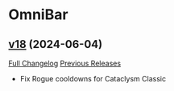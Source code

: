 # OmniBar

## [v18](https://github.com/jordonwow/omnibar/tree/v18) (2024-06-04)
[Full Changelog](https://github.com/jordonwow/omnibar/compare/v17...v18) [Previous Releases](https://github.com/jordonwow/omnibar/releases)

- Fix Rogue cooldowns for Cataclysm Classic  
